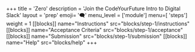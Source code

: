 +++
title = 'Zero'
description = 'Join the CodeYourFuture Intro to Digital Slack'
layout = 'prep'
emoji= '🗨'
menu_level = ['module']
menu=[ 'steps']
weight = 1
[[blocks]]
name="Instructions"
src="blocks/step-1/instructions"
[[blocks]]
name="Acceptance Criteria"
src="blocks/step-1/acceptance"
[[blocks]]
name="Submission"
src="blocks/step-1/submission"
[[blocks]]
name="Help"
src="blocks/help"
+++
